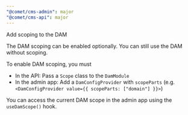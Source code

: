 ```yaml
---
"@comet/cms-admin": major
"@comet/cms-api": major
---
```


Add scoping to the DAM

The DAM scoping can be enabled optionally. You can still use the DAM without scoping.

To enable DAM scoping, you must

- In the API: Pass a `Scope` class to the `DamModule`
- In the admin app: Add a `DamConfigProvider` with `scopeParts` (e.g. `<DamConfigProvider value={{ scopeParts: ["domain"] }}>`)

You can access the current DAM scope in the admin app using the `useDamScope()` hook.